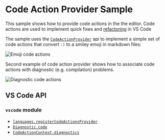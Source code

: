 # Code Action Provider Sample

This sample shows how to provide code actions in the the editor. Code actions are used to implement quick fixes and [refactoring](https://code.visualstudio.com/docs/editor/refactoring) in VS Code

The sample uses the [`CodeActionProvider`](https://code.visualstudio.com/api/references/vscode-api#CodeActionProvider) api to implement a simple set of code actions that convert `:)` to a smiley emoji in markdown files:

![Emoji code actions](example.gif)

Second example of code action provider shows how to associate code actions with diagnostic (e.g. compilation) problems.

![Diagnostic code actions](example_diagnostic.gif)

## VS Code API

### `vscode` module

- [`languages.registerCodeActionsProvider`](https://code.visualstudio.com/api/references/vscode-api#languages.registerCodeActionsProvider)
- [`Diagnostic.code`](https://code.visualstudio.com/api/references/vscode-api#Diagnostic)
- [`CodeActionContext.diagnostics`](https://code.visualstudio.com/api/references/vscode-api#CodeActionContext)
